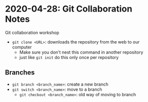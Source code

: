 # 2020-04-28: Git Collaboration Notes
Git collaboration workshop

- `git clone <URL>`: downloads the repository from the web to our computer
	- Make sure you don't nest this command in another repository
	- just like `git init` do this only once per repository

## Branches
- `git branch <branch_name>`: create a new branch
- `git switch <branch_name>`: move to a branch
	- `git checkout <branch_name>`: old way of moving to branch

